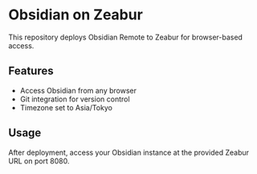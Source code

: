 # Obsidian on Zeabur

This repository deploys Obsidian Remote to Zeabur for browser-based access.

## Features
- Access Obsidian from any browser
- Git integration for version control
- Timezone set to Asia/Tokyo

## Usage
After deployment, access your Obsidian instance at the provided Zeabur URL on port 8080.
